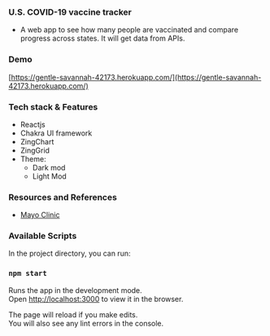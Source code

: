 ### U.S. COVID-19 vaccine tracker 
- A web app to see how many people are vaccinated and compare progress across states. It will get data from APIs.
### Demo
[https://gentle-savannah-42173.herokuapp.com/](https://gentle-savannah-42173.herokuapp.com/)
### Tech stack & Features
- Reactjs
- Chakra UI framework
- ZingChart
- ZingGrid
- Theme:
  - Dark mod
  - Light Mod

### Resources and References
- [Mayo Clinic](https://www.mayoclinic.org/coronavirus-covid-19/vaccine-tracker)

### Available Scripts

In the project directory, you can run:

### `npm start`

Runs the app in the development mode.<br />
Open [http://localhost:3000](http://localhost:3000) to view it in the browser.

The page will reload if you make edits.<br />
You will also see any lint errors in the console.
